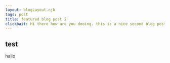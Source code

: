 ```yaml
---
layout: blogLayout.njk
tags: post
title: featured blog post 2
clickbait: Hi there how are you dooing. this is a nice second blog post. this is cool right?
---
```


## test

hallo
